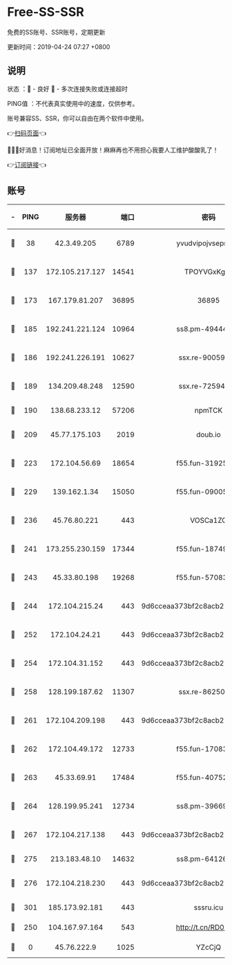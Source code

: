 # Free-SS-SSR

免费的SS账号、SSR账号，定期更新

更新时间：2019-04-24 07:27 +0800

## 说明

状态     ：🙂 - 良好 🙁 - 多次连接失败或连接超时

PING值   ：不代表真实使用中的速度，仅供参考。

账号兼容SS、SSR，你可以自由在两个软件中使用。

👉[扫码页面](https://liesauer.github.io/Free-SS-SSR/)👈

🎉🎉🎉好消息！订阅地址已全面开放！麻麻再也不用担心我要人工维护酸酸乳了！

👉[订阅链接](https://www.liesauer.net/yogurt/subscribe?ACCESS_TOKEN=DAYxR3mMaZAsaqUb)👈

## 账号

|-|PING|服务器|端口|密码|加密方式|区域|
|:----:|:----:|:-----:|-----:|:----:|:----:|:----:|
|🙂|38|42.3.49.205|6789|yvudvipojvseprugib|aes-256-cfb|HK|
|🙂|137|172.105.217.127|14541|TPOYVGxKglpi|aes-256-cfb|JP|
|🙂|173|167.179.81.207|36895|36895|aes-256-cfb|JP|
|🙂|185|192.241.221.124|10964|ss8.pm-49444902|aes-256-cfb|US|
|🙂|186|192.241.226.191|10627|ssx.re-90059396|aes-256-cfb|US|
|🙂|189|134.209.48.248|12590|ssx.re-72594146|aes-256-cfb|US|
|🙂|190|138.68.233.12|57206|npmTCK|rc4-md5|US|
|🙂|209|45.77.175.103|2019|doub.io|aes-128-ctr|SG|
|🙂|223|172.104.56.69|18654|f55.fun-31925576|aes-256-cfb|SG|
|🙂|229|139.162.1.34|15050|f55.fun-09005497|aes-256-cfb|SG|
|🙂|236|45.76.80.221|443|VOSCa1ZG|aes-256-cfb|DE|
|🙂|241|173.255.230.159|17344|f55.fun-18749119|aes-256-cfb|US|
|🙂|243|45.33.80.198|19268|f55.fun-57083371|aes-256-cfb|US|
|🙂|244|172.104.215.24|443|9d6cceaa373bf2c8acb22e60b6a58be6|aes-256-cfb|US|
|🙂|252|172.104.24.21|443|9d6cceaa373bf2c8acb22e60b6a58be6|aes-256-cfb|US|
|🙂|254|172.104.31.152|443|9d6cceaa373bf2c8acb22e60b6a58be6|aes-256-cfb|US|
|🙂|258|128.199.187.62|11307|ssx.re-86250492|aes-256-cfb|SG|
|🙂|261|172.104.209.198|443|9d6cceaa373bf2c8acb22e60b6a58be6|aes-256-cfb|US|
|🙂|262|172.104.49.172|12733|f55.fun-17083510|aes-256-cfb|SG|
|🙂|263|45.33.69.91|17484|f55.fun-40752674|aes-256-cfb|US|
|🙂|264|128.199.95.241|12734|ss8.pm-39669499|aes-256-cfb|SG|
|🙂|267|172.104.217.138|443|9d6cceaa373bf2c8acb22e60b6a58be6|aes-256-cfb|US|
|🙂|275|213.183.48.10|14632|ss8.pm-64126752|rc4-md5|RU|
|🙂|276|172.104.218.230|443|9d6cceaa373bf2c8acb22e60b6a58be6|aes-256-cfb|US|
|🙂|301|185.173.92.181|443|sssru.icu|rc4-md5|RU|
|🙂|250|104.167.97.164|543|http://t.cn/RD0D7sx|rc4-md5|CA|
|🙁|0|45.76.222.9|1025|YZcCjQ|rc4-md5|JP|
